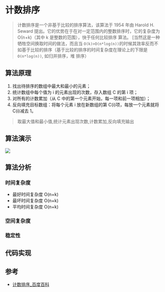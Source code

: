 # 计数排序

> 计数排序是一个非基于比较的排序算法，该算法于 1954 年由 Harold H. Seward 提出。它的优势在于在对一定范围内的整数排序时，它的复杂度为 Ο(n+k)（其中 k 是整数的范围），快于任何比较排序
> 算法。 [当然这是一种牺牲空间换取时间的做法，而且当 `O(k)>O(n*log(n))`的时候其效率反而不如基于比较的排序（基于比较的排序的时间复杂度在理论上的下限是 `O(n*log(n))`, 如归并排序，堆
> 排序）

## 算法原理

1. 找出待排序的数组中最大和最小的元素；
2. 统计数组中每个值为 i 的元素出现的次数，存入数组 C 的第 i 项；
3. 对所有的计数累加（从 C 中的第一个元素开始，每一项和前一项相加）；
4. 反向填充目标数组：将每个元素 i 放在新数组的第 C(i)项，每放一个元素就将 C(i)减去 1。

> 取最大值和最小值,统计元素出现次数,计数累加,反向填充输出

## 算法演示

![](https://forum.mianbaoban.cn/data/attachment/forum/201803/20/140203ojpphtzfs34zzxfd.gif)

## 算法分析

### 时间复杂度

- 最好时间复杂度 O(n+k)
- 最坏时间复杂度 O(n+k)
- 平均时间复杂度 O(n+k)

### 空间复杂度

### 稳定性

>

## 代码实现

<!-- <code-group>
<code-block title="JavaScript">
<<< @/scripts/js/algorithm/countingSort.js
</code-block>
</code-group> -->

## 参考

- [计数排序\_百度百科](https://baike.baidu.com/item/%E8%AE%A1%E6%95%B0%E6%8E%92%E5%BA%8F)
